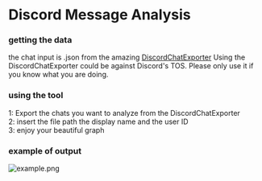# Discord Message Analysis
### getting the data
the chat input is .json from the amazing [DiscordChatExporter](https://github.com/Tyrrrz/DiscordChatExporter)
Using the DiscordChatExporter could be against Discord's TOS. Please only use it if you know what you are doing.

### using the tool
1: Export the chats you want to analyze from the DiscordChatExporter                                    
2: insert the file path the display name and the user ID                                                   
3: enjoy your beautiful graph

### example of output
![example.png](https://github.com/Red-3D/Discord-message-frequency-analysis/blob/master/example.png?raw=true "Example")
